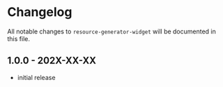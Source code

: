 # Changelog

All notable changes to `resource-generator-widget` will be documented in this file.

## 1.0.0 - 202X-XX-XX

- initial release

